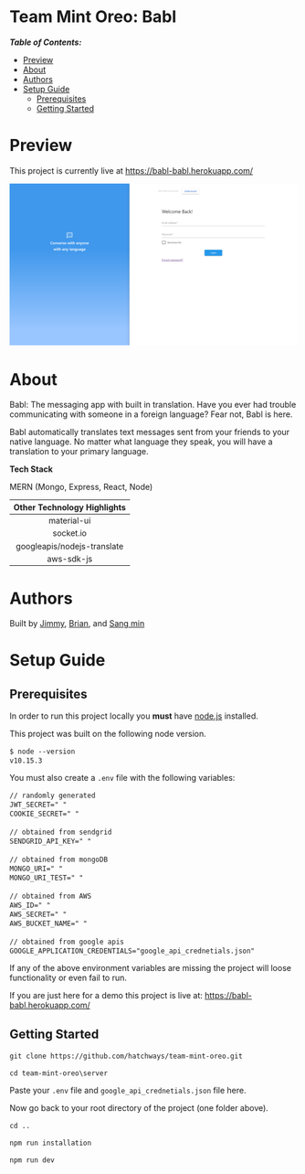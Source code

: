 # Team Mint Oreo: Babl <!-- omit in toc -->

**_Table of Contents:_**

- [Preview](#preview)
- [About](#about)
- [Authors](#authors)
- [Setup Guide](#setup-guide)
	- [Prerequisites](#prerequisites)
	- [Getting Started](#getting-started)

# Preview

This project is currently live at https://babl-babl.herokuapp.com/

![Login Preview](./pics/login.PNG)

# About

Babl: The messaging app with built in translation. Have you ever had trouble communicating with someone in a foreign language? Fear not, Babl is here.

Babl automatically translates text messages sent from your friends to your native language. No matter what language they speak, you will have a translation to your primary language.

**Tech Stack**

MERN (Mongo, Express, React, Node)

| Other Technology Highlights |
| :-------------------------: |
|         material-ui         |
|          socket.io          |
| googleapis/nodejs-translate |
|         aws-sdk-js          |

# Authors

Built by [Jimmy](https://github.com/Rocket-Fish), [Brian](https://github.com/brianqian), and [Sang min](https://github.com/slee288)

# Setup Guide

## Prerequisites

In order to run this project locally you **must** have [node.js](https://nodejs.org/en/) installed.

This project was built on the following node version.

```shell
$ node --version
v10.15.3
```

You must also create a `.env` file with the following variables:

```
// randomly generated
JWT_SECRET=" "
COOKIE_SECRET=" "

// obtained from sendgrid
SENDGRID_API_KEY=" "

// obtained from mongoDB
MONGO_URI=" "
MONGO_URI_TEST=" "

// obtained from AWS
AWS_ID=" "
AWS_SECRET=" "
AWS_BUCKET_NAME=" "

// obtained from google apis
GOOGLE_APPLICATION_CREDENTIALS="google_api_crednetials.json"
```

If any of the above environment variables are missing the project will loose functionality or even fail to run.

If you are just here for a demo this project is live at: https://babl-babl.herokuapp.com/

## Getting Started

```shell
git clone https://github.com/hatchways/team-mint-oreo.git
```

```shell
cd team-mint-oreo\server
```

Paste your `.env` file and `google_api_crednetials.json` file here.

Now go back to your root directory of the project (one folder above).

```shell
cd ..
```

```shell
npm run installation
```

```shell
npm run dev
```

